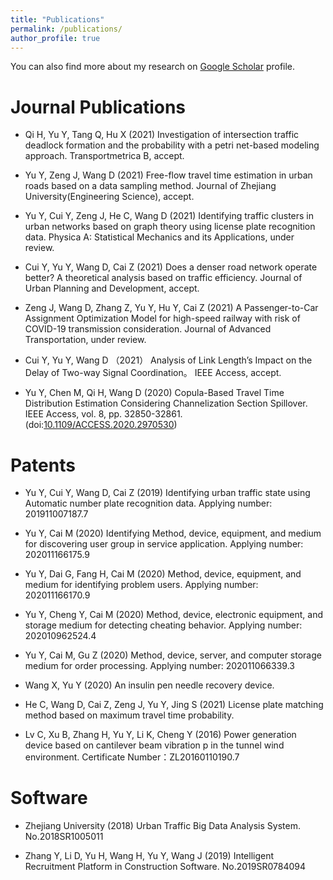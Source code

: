 ```yaml
---
title: "Publications"
permalink: /publications/
author_profile: true
---
```


<!-- {% if author.googlescholar %}
  You can also find my articles on <u><a href="{{author.googlescholar}}">my Google Scholar profile</a>.</u>
{% endif %}

{% include base_path %}

{% for post in site.publications reversed %}
  {% include archive-single.html %}
{% endfor %} -->

You can also find more about my research on [Google Scholar](https://scholar.google.com/citations?user=LhvFkBoAAAAJ&hl) profile.

Journal Publications
======

* Qi H, Yu Y, Tang Q, Hu X (2021) Investigation of intersection traffic deadlock formation and the probability with a petri net-based modeling approach. Transportmetrica B, accept. 

* Yu Y, Zeng J, Wang D (2021) Free-flow travel time estimation in urban roads based on a data sampling method. Journal of Zhejiang University(Engineering Science), accept.

* Yu Y, Cui Y, Zeng J, He C, Wang D (2021) Identifying traffic clusters in urban networks based on graph theory using license plate recognition data. Physica A: Statistical Mechanics and its Applications, under review.

* Cui Y, Yu Y, Wang D, Cai Z (2021) Does a denser road network operate better? A theoretical analysis based on traffic efficiency. Journal of Urban Planning and Development, accept.

* Zeng J, Wang D, Zhang Z, Yu Y, Hu Y, Cai Z (2021) A Passenger-to-Car Assignment Optimization Model for high-speed railway with risk of COVID-19 transmission consideration. Journal of Advanced Transportation, under review.

* Cui Y, Yu Y, Wang D （2021） Analysis of Link Length’s Impact on the Delay of Two-way Signal Coordination。 IEEE Access, accept.

* Yu Y, Chen M, Qi H, Wang D (2020) Copula-Based Travel Time Distribution Estimation Considering Channelization Section Spillover. IEEE Access, vol. 8, pp. 32850-32861. (doi:[10.1109/ACCESS.2020.2970530](https://eveyuyi.github.io/files/Copula_Based_Travel_Time_Distribution_Estimation))


Patents
======

* Yu Y, Cui Y, Wang D, Cai Z (2019) Identifying urban traffic state using Automatic number plate recognition data. Applying number: 201911007187.7
<!-- 基于过车数据的城市路网交通运行态势评价方法 201911007187.7-->

* Yu Y, Cai M (2020) Identifying Method, device, equipment, and medium for discovering user group in service application. Applying number: 202011166175.9 
<!-- 发现服务应用中的用户群的方法、装置、设备和介质202011166175.9 -->

* Yu Y, Dai G, Fang H, Cai M (2020) Method, device, equipment, and medium for identifying problem users. Applying number: 202011166170.9
<!-- 用于确定问题用户的方法、装置、设备和介质  202011166170.9 -->

* Yu Y, Cheng Y, Cai M (2020) Method, device, electronic equipment, and storage medium for detecting cheating behavior. Applying number: 202010962524.4
<!-- 检测作弊行为的方法、装置、电子设备和存储介质 202010962524.4 -->

* Yu Y, Cai M, Gu Z (2020) Method, device, server, and computer storage medium for order processing. Applying number: 202011066339.3
<!-- 订单处理方法、装置、服务器及计算机存储介质 202011066339.3 -->

* Wang X, Yu Y (2020) An insulin pen needle recovery device.
<!-- 一种胰岛素笔针头回收装置 -->

* He C, Wang D, Cai Z, Zeng J, Yu Y, Jing S (2021) License plate matching method based on maximum travel time probability.
<!-- 基于行程时间概率最大的车牌匹配方法 -->

* Lv C, Xu B, Zhang H, Yu Y, Li K, Cheng Y (2016) Power generation device based on cantilever beam vibration p in the tunnel wind environment. Certificate Number：ZL20160110190.7

Software
======

* Zhejiang University (2018) Urban Traffic Big Data Analysis System. No.2018SR1005011

* Zhang Y, Li D, Yu H, Wang H, Yu Y, Wang J (2019) Intelligent Recruitment Platform in Construction Software. No.2019SR0784094








